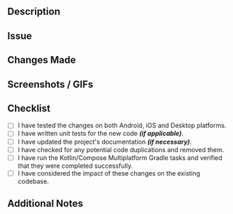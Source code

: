 ## Description
<!-- Describe the purpose and changes introduced by this pull request. -->

## Issue
<!-- Link to the related issue(s) if applicable. -->

## Changes Made
<!-- List the main changes made in this pull request. -->

## Screenshots / GIFs
<!-- Add any relevant screenshots or GIFs showcasing the changes (if applicable). -->

## Checklist
<!-- Mark the completed items with [x] and provide any additional comments when necessary. -->
- [ ] I have tested the changes on both Android, iOS and Desktop platforms.
- [ ] I have written unit tests for the new code ___(if applicable)___.
- [ ] I have updated the project's documentation ___(if necessary)___.
- [ ] I have checked for any potential code duplications and removed them.
- [ ] I have run the Kotlin/Compose Multiplatform Gradle tasks and verified that they were completed successfully.
- [ ] I have considered the impact of these changes on the existing codebase.

## Additional Notes
<!-- Add any other relevant information or notes that may be helpful for the code review. -->

<!-- Feel free to add any additional sections that may be specific to your project. -->
